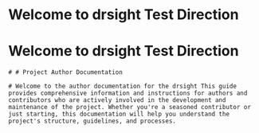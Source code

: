 # Welcome to  drsight Test Direction

	
	
# Welcome to  drsight Test Direction

	# # Project Author Documentation

	# Welcome to the author documentation for the drsight This guide provides comprehensive information and instructions for authors and contributors who are actively involved in the development and maintenance of the project. Whether you're a seasoned contributor or just starting, this documentation will help you understand the project's structure, guidelines, and processes.

	
	
